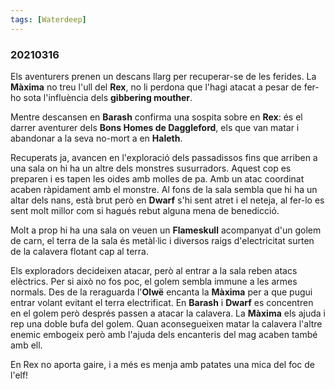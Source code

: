 ```yaml
---
tags: [Waterdeep]
---
```

### 20210316 ###

Els aventurers prenen un descans llarg per recuperar-se de les ferides. La **Màxima** no treu l'ull del **Rex**, no li perdona que l'hagi atacat a pesar de fer-ho sota l'influència dels __gibbering mouther__.

Mentre descansen en **Barash** confirma una sospita sobre en **Rex**: és el darrer aventurer dels __Bons Homes de Daggleford__, els que van matar i abandonar a la seva no-mort a en **Haleth**.

Recuperats ja, avancen en l'exploració dels passadissos fins que arriben a una sala on hi ha un altre dels monstres susurradors. Aquest cop es preparen i es tapen les oides amb molles de pa. Amb un atac coordinat acaben ràpidament amb el monstre. Al fons de la sala sembla que hi ha un altar dels nans, està brut però en **Dwarf** s'hi sent atret i el neteja, al fer-lo es sent molt millor com si hagués rebut alguna mena de benedicció.

Molt a prop hi ha una sala on veuen un **Flameskull** acompanyat d'un golem de carn, el terra de la sala és metàl·lic i diversos raigs d'electricitat surten de la calavera flotant cap al terra.

Els exploradors decideixen atacar, però al entrar a la sala reben atacs elèctrics. Per si això no fos poc, el golem sembla immune a les armes normals.
Des de la reraguarda l'**Olwë** encanta la **Màxima** per a que pugui entrar volant evitant el terra electrificat. En **Barash** i **Dwarf** es concentren en el golem però després passen a atacar la calavera. La **Màxima** els ajuda i rep una doble bufa del golem. Quan aconsegueixen matar la calavera l'altre enemic embogeix però amb l'ajuda dels encanteris del mag acaben també amb ell.

En Rex no aporta gaire, i a més es menja amb patates una mica del foc de l'elf!
